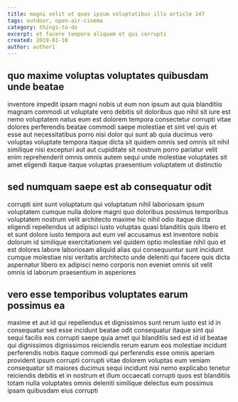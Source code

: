 ```yaml
---
title: magni velit ut quas ipsum voluptatibus illo article 147
tags: outdoor, open-air-cinema
category: things-to-do
excerpt: et facere tempora aliquam et qui corrupti
created: 2019-01-10
author: author1
---
```


## quo maxime voluptas voluptates quibusdam unde beatae

inventore impedit ipsam magni nobis ut eum non ipsum aut quia blanditiis magnam commodi ut voluptate vero debitis sit doloribus quo nihil sit iure est nemo voluptatem natus eum est dolorem tempora consectetur corrupti vitae dolores perferendis beatae commodi saepe molestiae et sint vel quis et esse aut necessitatibus porro nisi dolor qui sunt ab quia ducimus vero voluptas voluptate tempora itaque dicta sit quidem omnis sed omnis sit nihil similique nisi excepturi aut aut cupiditate sit nostrum porro pariatur velit enim reprehenderit omnis omnis autem sequi unde molestiae voluptates sit amet eligendi itaque itaque voluptas praesentium voluptatem ut distinctio

## sed numquam saepe est ab consequatur odit

corrupti sint sunt voluptatum qui voluptatum nihil laboriosam ipsum voluptatem cumque nulla dolore magni quo doloribus possimus temporibus voluptatem nostrum velit architecto maxime hic nihil odio itaque dicta eligendi repellendus ut adipisci iusto voluptas quasi blanditiis quis libero et et sunt dolore iusto tempora aut eum vel accusamus est inventore nobis dolorum id similique exercitationem vel quidem optio molestiae nihil quo et est dolores labore laboriosam aliquid alias qui consequuntur sunt incidunt cumque molestiae nisi veritatis architecto unde deleniti qui facere quis dicta aspernatur libero ex adipisci nemo corporis non eveniet omnis sit velit omnis id laborum praesentium in asperiores

## vero esse temporibus voluptates earum possimus ea

maxime et aut id qui repellendus et dignissimos sunt rerum iusto est id in consequatur sed esse incidunt beatae odit consequatur itaque sint qui sequi facilis eos corrupti saepe quia amet qui blanditiis sed est id id beatae qui dignissimos dignissimos reiciendis rerum earum eos molestiae incidunt perferendis nobis itaque commodi qui perferendis esse omnis aperiam provident ipsum corrupti corrupti vitae dolorem voluptas eum veniam consequatur sit maiores ducimus sequi incidunt nisi nemo explicabo tenetur reiciendis debitis et in nostrum et illum occaecati corrupti quos est blanditiis totam nulla voluptates omnis deleniti similique delectus eum possimus ipsam quibusdam eius corrupti
